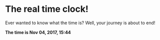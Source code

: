 # The real time clock!

Ever wanted to know what the time is? Well, your journey is about to end!

**The time is Nov 04, 2017, 15:44**